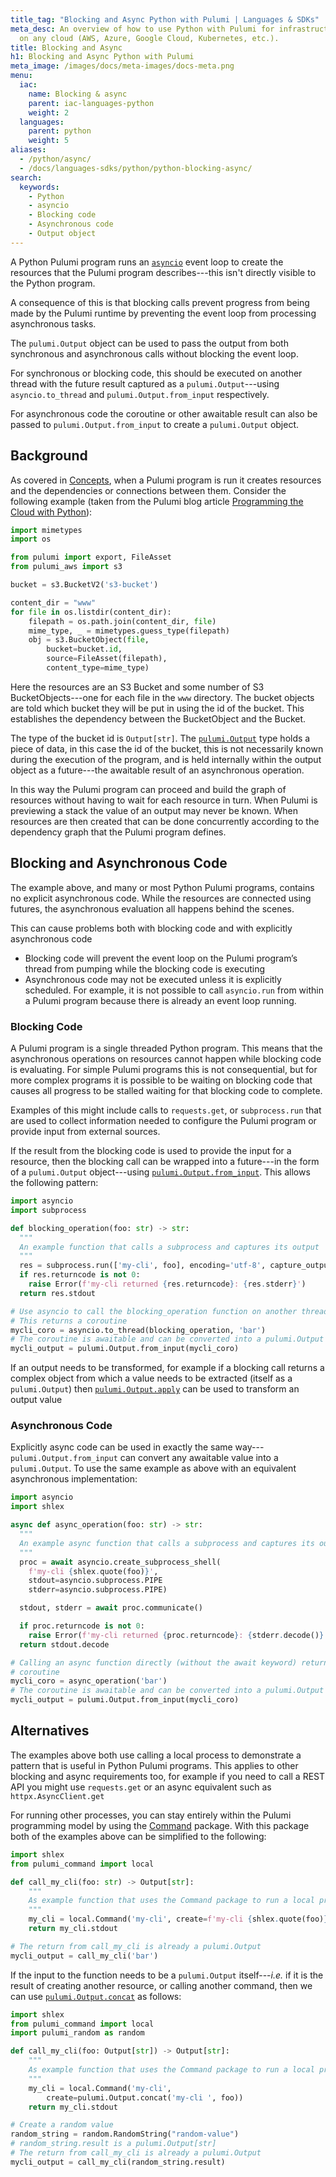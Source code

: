 ```yaml
---
title_tag: "Blocking and Async Python with Pulumi | Languages & SDKs"
meta_desc: An overview of how to use Python with Pulumi for infrastructure as code
  on any cloud (AWS, Azure, Google Cloud, Kubernetes, etc.).
title: Blocking and Async
h1: Blocking and Async Python with Pulumi
meta_image: /images/docs/meta-images/docs-meta.png
menu:
  iac:
    name: Blocking & async
    parent: iac-languages-python
    weight: 2
  languages:
    parent: python
    weight: 5
aliases:
  - /python/async/
  - /docs/languages-sdks/python/python-blocking-async/
search:
  keywords:
    - Python
    - asyncio
    - Blocking code
    - Asynchronous code
    - Output object
---
```


A Python Pulumi program runs an
[`asyncio`](https://docs.python.org/3/library/asyncio.html) event loop to
create the resources that the Pulumi program describes---this isn't directly
visible to the Python program.

A consequence of this is that blocking calls prevent progress from being made by
the Pulumi runtime by preventing the event loop from processing asynchronous
tasks.

The `pulumi.Output` object can be used to pass the output from both synchronous
and asynchronous calls without blocking the event loop.

For synchronous or blocking code, this should be executed on another thread
with the future result captured as a `pulumi.Output`---using `asyncio.to_thread`
and `pulumi.Output.from_input` respectively.

For asynchronous code the coroutine or other awaitable result can also be passed to `pulumi.Output.from_input` to create a `pulumi.Output` object.

## Background

As covered in [Concepts](/docs/intro/concepts), when a Pulumi program is run it creates resources and the dependencies or
connections between them. Consider the following example (taken from the Pulumi
blog article [Programming the Cloud with Python](/blog/programming-the-cloud-with-python)):

```python
import mimetypes
import os

from pulumi import export, FileAsset
from pulumi_aws import s3

bucket = s3.BucketV2('s3-bucket')

content_dir = "www"
for file in os.listdir(content_dir):
    filepath = os.path.join(content_dir, file)
    mime_type, _ = mimetypes.guess_type(filepath)
    obj = s3.BucketObject(file,
        bucket=bucket.id,
        source=FileAsset(filepath),
        content_type=mime_type)
```

Here the resources are an S3 Bucket and some number of S3 BucketObjects---one
for each file in the `www` directory. The bucket objects are told which bucket
they will be put in using the id of the bucket. This establishes the dependency
between the BucketObject and the Bucket.

The type of the bucket id is `Output[str]`. The
[`pulumi.Output`](/docs/reference/pkg/python/pulumi/#pulumi.Output) type holds a
piece of data, in this case the id of the bucket, this is not necessarily known
during the execution of the program, and is held internally within the output
object as a future---the awaitable result of an asynchronous operation.

In this way the Pulumi program can proceed and build the graph of resources
without having to wait for each resource in turn. When Pulumi is previewing a
stack the value of an output may never be known. When resources are then created
that can be done concurrently according to the dependency graph that the Pulumi
program defines.

## Blocking and Asynchronous Code

The example above, and many or most Python Pulumi programs, contains no explicit
asynchronous code. While the resources are connected using futures, the
asynchronous evaluation all happens behind the scenes.

This can cause problems both with blocking code and with explicitly asynchronous code

- Blocking code will prevent the event loop on the Pulumi program’s thread from
  pumping while the blocking code is executing
- Asynchronous code may not be executed unless it is explicitly scheduled. For example, it is
  not possible to call `asyncio.run` from within a Pulumi program because there is already an event loop running.

### Blocking Code

A Pulumi program is a single threaded Python program. This means that the
asynchronous operations on resources cannot happen while blocking code is
evaluating. For simple Pulumi programs this is not consequential, but for more
complex programs it is possible to be waiting on blocking code that causes all
progress to be stalled waiting for that blocking code to complete.

Examples of this might include calls to `requests.get`, or `subprocess.run` that are
used to collect information needed to configure the Pulumi program or provide
input from external sources.

If the result from the blocking code is used to provide the input for a
resource, then the blocking call can be wrapped into a future---in the form of a
`pulumi.Output` object---using [`pulumi.Output.from_input`](/docs/reference/pkg/python/pulumi/#pulumi.Output.from_input). This allows the following
pattern:

```python
import asyncio
import subprocess

def blocking_operation(foo: str) -> str:
  """
  An example function that calls a subprocess and captures its output
  """
  res = subprocess.run(['my-cli', foo], encoding='utf-8', capture_output=True)
  if res.returncode is not 0:
    raise Error(f'my-cli returned {res.returncode}: {res.stderr}')
  return res.stdout

# Use asyncio to call the blocking_operation function on another thread
# This returns a coroutine
mycli_coro = asyncio.to_thread(blocking_operation, 'bar')
# The coroutine is awaitable and can be converted into a pulumi.Output
mycli_output = pulumi.Output.from_input(mycli_coro)
```

If an output needs to be transformed, for example if a blocking call returns a
complex object from which a value needs to be extracted (itself as a
`pulumi.Output`) then
[`pulumi.Output.apply`](/docs/reference/pkg/python/pulumi#pulumi.Output.apply) can
be used to transform an output value

### Asynchronous Code

Explicitly async code can be used in exactly the same way---`pulumi.Output.from_input` can convert any awaitable value into a `pulumi.Output`.
To use the same example as above with an equivalent asynchronous implementation:

```python
import asyncio
import shlex

async def async_operation(foo: str) -> str:
  """
  An example async function that calls a subprocess and captures its output
  """
  proc = await asyncio.create_subprocess_shell(
    f'my-cli {shlex.quote(foo)}',
    stdout=asyncio.subprocess.PIPE
    stderr=asyncio.subprocess.PIPE)

  stdout, stderr = await proc.communicate()

  if proc.returncode is not 0:
    raise Error(f'my-cli returned {proc.returncode}: {stderr.decode()}')
  return stdout.decode

# Calling an async function directly (without the await keyword) returns a
# coroutine
mycli_coro = async_operation('bar')
# The coroutine is awaitable and can be converted into a pulumi.Output
mycli_output = pulumi.Output.from_input(mycli_coro)
```

## Alternatives

The examples above both use calling a local process to demonstrate a pattern that is useful in Python Pulumi programs. This applies to other blocking and async requirements too, for example if you need to call a REST API you might use `requests.get` or an async equivalent such as `httpx.AsyncClient.get`

For running other processes, you can stay entirely within the Pulumi programming model by using the [Command](/registry/packages/command) package. With this package both of the examples above can be
simplified to the following:

```python
import shlex
from pulumi_command import local

def call_my_cli(foo: str) -> Output[str]:
    """
    As example function that uses the Command package to run a local process
    """
    my_cli = local.Command('my-cli', create=f'my-cli {shlex.quote(foo)})')
    return my_cli.stdout

# The return from call_my_cli is already a pulumi.Output
mycli_output = call_my_cli('bar')
```

If the input to the function needs to be a `pulumi.Output` itself---_i.e._ if it is the result of creating another resource, or calling another command, then we can use [`pulumi.Output.concat`](/docs/reference/pkg/python/pulumi#pulumi.Output.concat) as follows:

```python
import shlex
from pulumi_command import local
import pulumi_random as random

def call_my_cli(foo: Output[str]) -> Output[str]:
    """
    As example function that uses the Command package to run a local process
    """
    my_cli = local.Command('my-cli',
        create=pulumi.Output.concat('my-cli ', foo))
    return my_cli.stdout

# Create a random value
random_string = random.RandomString("random-value")
# random_string.result is a pulumi.Output[str]
# The return from call_my_cli is already a pulumi.Output
mycli_output = call_my_cli(random_string.result)
```
